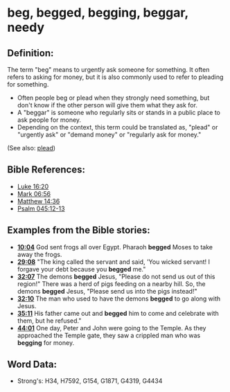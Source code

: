 # beg, begged, begging, beggar, needy #

## Definition: ##

The term "beg" means to urgently ask someone for something. It often refers to asking for money, but it is also commonly used to refer to pleading for something.

* Often people beg or plead when they strongly need something, but don't know if the other person will give them what they ask for.
* A "beggar" is someone who regularly sits or stands in a public place to ask people for money.
* Depending on the context, this term could be translated as, "plead" or "urgently ask" or "demand money" or "regularly ask for money."

(See also: [plead](../other/plead.md))

## Bible References: ##

* [Luke 16:20](rc://en/tn/help/luk/16/20)
* [Mark 06:56](rc://en/tn/help/mrk/06/56)
* [Matthew 14:36](rc://en/tn/help/mat/14/36)
* [Psalm 045:12-13](rc://en/tn/help/psa/045/012)

## Examples from the Bible stories: ##

* __[10:04](rc://en/tn/help/obs/10/04)__ God sent frogs all over Egypt. Pharaoh __begged__ Moses to take away the frogs.
* __[29:08](rc://en/tn/help/obs/29/08)__ "The king called the servant and said, 'You wicked servant! I forgave your debt because you __begged__ me."
* __[32:07](rc://en/tn/help/obs/32/07)__ The demons __begged__ Jesus, "Please do not send us out of this region!" There was a herd of pigs feeding on a nearby hill. So, the demons __begged__ Jesus, "Please send us into the pigs instead!"
* __[32:10](rc://en/tn/help/obs/32/10)__ The man who used to have the demons __begged__ to go along with Jesus.
* __[35:11](rc://en/tn/help/obs/35/11)__ His father came out and __begged__ him to come and celebrate with them, but he refused."
* __[44:01](rc://en/tn/help/obs/44/01)__ One day, Peter and John were going to the Temple. As they approached the Temple gate, they saw a crippled man who was __begging__ for money.

## Word Data: ##

* Strong's: H34, H7592, G154, G1871, G4319, G4434
